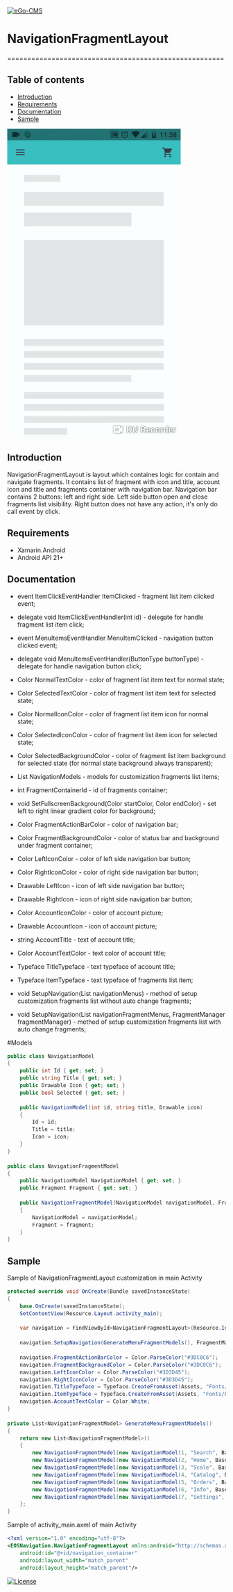 [![eGo-CMS](https://rawgithub.com/ego-cms/Resources/master/Badges_by_EGO/by_EGO.svg)](http://ego-cms.com/?utm_source=github)

# NavigationFragmentLayout
======================================================

## Table of contents
* [Introduction](../..#introduction)
* [Requirements](../..#requirements)
* [Documentation](../..#documentation)
* [Sample](../..#sample)

<img src="Resources/animation.gif" width="400"/>&nbsp;&nbsp;&nbsp;

Introduction
-----------

NavigationFragmentLayout is layout which containes logic for contain and navigate fragments. It contains list of fragment with icon and title, account icon and title and fragments container with navigation bar. Navigation bar contains 2 buttons: left and right side. Left side button open and close fragments list visibility. Right button does not have any action, it's only do call event by click.

Requirements
-----------
- Xamarin.Android
- Android API 21+

Documentation
-----------

- event ItemClickEventHandler ItemClicked - fragment list item clicked event;
- delegate void ItemClickEventHandler(int id) - delegate for handle fragment list item click;
- event MenuItemsEventHandler MenuItemClicked - navigation button clicked event;
- delegate void MenuItemsEventHandler(ButtonType buttonType) - delegate for handle navigation button click;
- Color NormalTextColor - color of fragment list item text for normal state;
- Color SelectedTextColor - color of fragment list item text for selected state;
- Color NormalIconColor - color of fragment list item icon for normal state;
- Color SelectedIconColor - color of fragment list item icon for selected state;
- Color SelectedBackgroundColor - color of fragment list item background for selected state (for normal state background always transparent);
- List<NavigationModel> NavigationModels - models for customization fragments list items;
- int FragmentContainerId - id of fragments container;
- void SetFullscreenBackground(Color startColor, Color endColor) - set left to right linear gradient color for background;
- Color FragmentActionBarColor - color of navigation bar;
- Color FragmentBackgroundColor - color of status bar and background under fragment container;
- Color LeftIconColor - color of left side navigation bar button;
- Color RightIconColor - color of right side navigation bar button;
- Drawable LeftIcon - icon of left side navigation bar button;
- Drawable RightIcon - icon of right side navigation bar button;
- Color AccountIconColor - color of account picture;
- Drawable AccountIcon - icon of account picture;
- string AccountTitle - text of account title;
- Color AccountTextColor - text color of account title;
- Typeface TitleTypeface - text typeface of account title;
- Typeface ItemTypeface - text typeface of fragments list item;

- void SetupNavigation(List<NavigationModel> navigationMenus) - method of setup customization fragments list without auto change fragments;
- void SetupNavigation(List<NavigationFragmentModel> navigationFragmentMenus, FragmentManager fragmentManager) - method of setup customization fragments list with auto change fragments;

#Models
```c#
public class NavigationModel
{
    public int Id { get; set; }
    public string Title { get; set; }
    public Drawable Icon { get; set; }
    public bool Selected { get; set; }

    public NavigationModel(int id, string title, Drawable icon)
    {
        Id = id;
        Title = title;
        Icon = icon;
    }
}

public class NavigationFragmentModel
{
    public NavigationModel NavigationModel { get; set; }
    public Fragment Fragment { get; set; }

    public NavigationFragmentModel(NavigationModel navigationModel, Fragment fragment)
    {
        NavigationModel = navigationModel;
        Fragment = fragment;
    }
}
```

Sample
-----------

Sample of NavigationFragmentLayout customization in main Activity
```c#
protected override void OnCreate(Bundle savedInstanceState)
{
    base.OnCreate(savedInstanceState);
    SetContentView(Resource.Layout.activity_main);

    var navigation = FindViewById<NavigationFragmentLayout>(Resource.Id.navigation_container);

    navigation.SetupNavigation(GenerateMenuFragmentModels(), FragmentManager);

    navigation.FragmentActionBarColor = Color.ParseColor("#3DC0C6");
    navigation.FragmentBackgroundColor = Color.ParseColor("#3DC0C6");
    navigation.LeftIconColor = Color.ParseColor("#3D3D45");
    navigation.RightIconColor = Color.ParseColor("#3D3D45");
    navigation.TitleTypeface = Typeface.CreateFromAsset(Assets, "Fonts/dincondensedc.otf");
    navigation.ItemTypeface = Typeface.CreateFromAsset(Assets, "Fonts/BodoniBook.ttf");
    navigation.AccountTextColor = Color.White;
}

private List<NavigationFragmentModel> GenerateMenuFragmentModels()
{
    return new List<NavigationFragmentModel>()
    {
        new NavigationFragmentModel(new NavigationModel(1, "Search", BaseContext.GetDrawable(Resource.Drawable.search)), new SearchFragment()),
        new NavigationFragmentModel(new NavigationModel(2, "Home", BaseContext.GetDrawable(Resource.Drawable.home)), new HomeFragment()),
        new NavigationFragmentModel(new NavigationModel(3, "Scale", BaseContext.GetDrawable(Resource.Drawable.percent)), new ScaleFragment()),
        new NavigationFragmentModel(new NavigationModel(4, "Catalog", BaseContext.GetDrawable(Resource.Drawable.grid)), new CatalogFragment()),
        new NavigationFragmentModel(new NavigationModel(5, "Orders", BaseContext.GetDrawable(Resource.Drawable.wallet)), new OrdersFragment()),
        new NavigationFragmentModel(new NavigationModel(6, "Info", BaseContext.GetDrawable(Resource.Drawable.information)), new InformationFragment()),
        new NavigationFragmentModel(new NavigationModel(7, "Settings", BaseContext.GetDrawable(Resource.Drawable.settings)), new SettingsFragment()),
    };
}
```

Sample of activity_main.axml of main Activity
```xml
<?xml version="1.0" encoding="utf-8"?>
<EOSNavigation.NavigationFragmentLayout xmlns:android="http://schemas.android.com/apk/res/android"
    android:id="@+id/navigation_container"
    android:layout_width="match_parent"
    android:layout_height="match_parent"/>
```


[![License](https://rawgit.com/ego-cms/Resources/master/License/license.svg)](LICENSE)